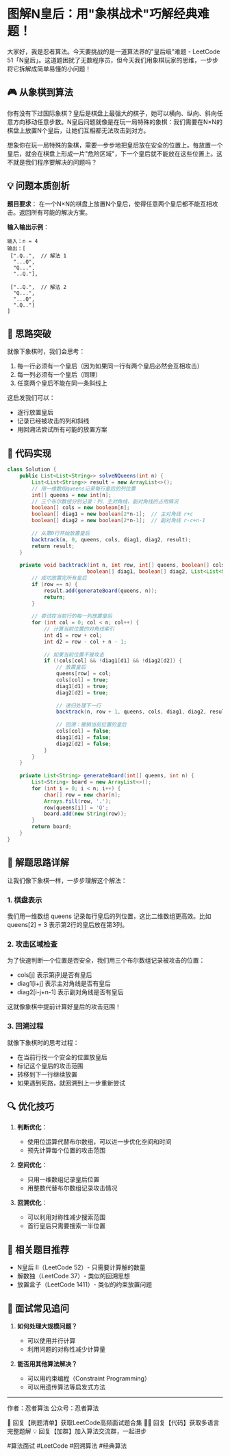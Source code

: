 # 图解N皇后：用"象棋战术"巧解经典难题！

大家好，我是忍者算法。今天要挑战的是一道算法界的"皇后级"难题 - LeetCode 51「N皇后」。这道题困扰了无数程序员，但今天我们用象棋玩家的思维，一步步将它拆解成简单易懂的小问题！

## 🎮 从象棋到算法

你有没有下过国际象棋？皇后是棋盘上最强大的棋子，她可以横向、纵向、斜向任意方向移动任意步数。N皇后问题就像是在玩一局特殊的象棋：我们需要在N×N的棋盘上放置N个皇后，让她们互相都无法攻击到对方。

想象你在玩一局特殊的象棋，需要一步步地把皇后放在安全的位置上。每放置一个皇后，就会在棋盘上形成一片"危险区域"，下一个皇后就不能放在这些位置上。这不就是我们程序要解决的问题吗？

## 💡 问题本质剖析

**题目要求**：
在一个N×N的棋盘上放置N个皇后，使得任意两个皇后都不能互相攻击。返回所有可能的解决方案。

**输入输出示例**：
```
输入：n = 4
输出：[
 [".Q..",  // 解法 1
  "...Q",
  "Q...",
  "..Q."],
  
 ["..Q.",  // 解法 2
  "Q...",
  "...Q",
  ".Q.."]
]
```

## 🎯 思路突破

就像下象棋时，我们会思考：

1. 每一行必须有一个皇后（因为如果同一行有两个皇后必然会互相攻击）
2. 每一列必须有一个皇后（同理）
3. 任意两个皇后不能在同一条斜线上

这启发我们可以：
- 逐行放置皇后
- 记录已经被攻击的列和斜线
- 用回溯法尝试所有可能的放置方案

## 🚀 代码实现

```java
class Solution {
    public List<List<String>> solveNQueens(int n) {
        List<List<String>> result = new ArrayList<>();
        // 用一维数组queens记录每行皇后的列位置
        int[] queens = new int[n];
        // 三个布尔数组分别记录：列、主对角线、副对角线的占用情况
        boolean[] cols = new boolean[n];
        boolean[] diag1 = new boolean[2*n-1];  // 主对角线 r+c
        boolean[] diag2 = new boolean[2*n-1];  // 副对角线 r-c+n-1
        
        // 从第0行开始放置皇后
        backtrack(n, 0, queens, cols, diag1, diag2, result);
        return result;
    }
    
    private void backtrack(int n, int row, int[] queens, boolean[] cols, 
                          boolean[] diag1, boolean[] diag2, List<List<String>> result) {
        // 成功放置完所有皇后
        if (row == n) {
            result.add(generateBoard(queens, n));
            return;
        }
        
        // 尝试在当前行的每一列放置皇后
        for (int col = 0; col < n; col++) {
            // 计算当前位置的对角线索引
            int d1 = row + col;
            int d2 = row - col + n - 1;
            
            // 如果当前位置不被攻击
            if (!cols[col] && !diag1[d1] && !diag2[d2]) {
                // 放置皇后
                queens[row] = col;
                cols[col] = true;
                diag1[d1] = true;
                diag2[d2] = true;
                
                // 递归处理下一行
                backtrack(n, row + 1, queens, cols, diag1, diag2, result);
                
                // 回溯：撤销当前位置的皇后
                cols[col] = false;
                diag1[d1] = false;
                diag2[d2] = false;
            }
        }
    }
    
    private List<String> generateBoard(int[] queens, int n) {
        List<String> board = new ArrayList<>();
        for (int i = 0; i < n; i++) {
            char[] row = new char[n];
            Arrays.fill(row, '.');
            row[queens[i]] = 'Q';
            board.add(new String(row));
        }
        return board;
    }
}
```

## 📝 解题思路详解

让我们像下象棋一样，一步步理解这个解法：

### 1. 棋盘表示
我们用一维数组 queens 记录每行皇后的列位置，这比二维数组更高效。比如 queens[2] = 3 表示第2行的皇后放在第3列。

### 2. 攻击区域检查
为了快速判断一个位置是否安全，我们用三个布尔数组记录被攻击的位置：
- cols[j] 表示第j列是否有皇后
- diag1[i+j] 表示主对角线是否有皇后
- diag2[i-j+n-1] 表示副对角线是否有皇后

这就像象棋中提前计算好皇后的攻击范围！

### 3. 回溯过程
就像下象棋时的思考过程：
- 在当前行找一个安全的位置放皇后
- 标记这个皇后的攻击范围
- 转移到下一行继续放置
- 如果遇到死路，就回溯到上一步重新尝试

## 🔍 优化技巧

1. **判断优化**：
   - 使用位运算代替布尔数组，可以进一步优化空间和时间
   - 预先计算每个位置的攻击范围

2. **空间优化**：
   - 只用一维数组记录皇后位置
   - 用整数代替布尔数组记录攻击情况

3. **回溯优化**：
   - 可以利用对称性减少搜索范围
   - 首行皇后只需要搜索一半位置

## 🎯 相关题目推荐

- N皇后 II（LeetCode 52）- 只需要计算解的数量
- 解数独（LeetCode 37）- 类似的回溯思想
- 放置盒子（LeetCode 1411）- 类似的约束放置问题

## 🌟 面试常见追问

1. **如何处理大规模问题？**
   - 可以使用并行计算
   - 利用问题的对称性减少计算量

2. **能否用其他算法解决？**
   - 可以用约束编程（Constraint Programming）
   - 可以用遗传算法等启发式方法

---
作者：忍者算法
公众号：忍者算法

🎁 回复【刷题清单】获取LeetCode高频面试题合集
🧑‍💻 回复【代码】获取多语言完整题解
💡 回复【加群】加入算法交流群，一起进步

#算法面试 #LeetCode #回溯算法 #经典算法